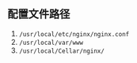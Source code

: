 ## 配置文件路径

1. `/usr/local/etc/nginx/nginx.conf`
2. `/usr/local/var/www`
3. `/usr/local/Cellar/nginx/`